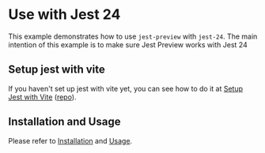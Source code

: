 # Use with Jest 24

This example demonstrates how to use `jest-preview` with `jest-24`. The main intention of this example is to make sure Jest Preview works with Jest 24

## Setup jest with vite

If you haven't set up jest with vite yet, you can see how to do it at [Setup Jest with Vite](https://hung.dev/jest-vite) ([repo](https://github.com/nvh95/jest-with-vite)).

## Installation and Usage

Please refer to [Installation](../../README.md#installation) and [Usage](../../README.md#usage).
